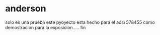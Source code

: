 anderson
========

solo es una prueba
este pyoyecto esta hecho para el adsi 578455 como demostracion para la exposicion..... fin
